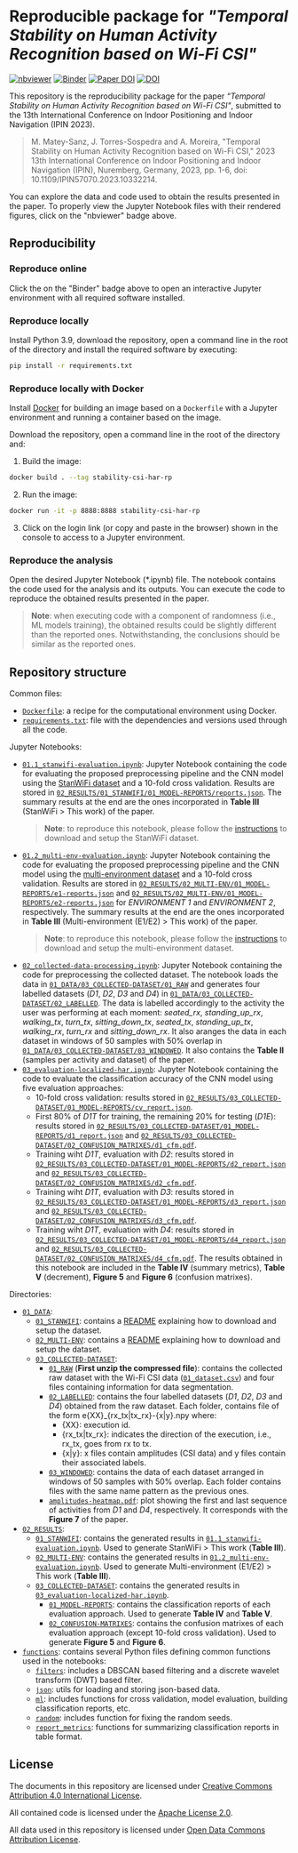 # Reproducible package for _"Temporal Stability on Human Activity Recognition based on Wi-Fi CSI"_

[![nbviewer](https://raw.githubusercontent.com/jupyter/design/master/logos/Badges/nbviewer_badge.svg)](https://nbviewer.org/github/GeoTecINIT/stability-csi-har/)
[![Binder](https://mybinder.org/badge_logo.svg)](https://mybinder.org/v2/zenodo/10.5281/zenodo.7991716/)
[![Paper DOI](https://img.shields.io/badge/Paper%20DOI-10.1109%2FIPIN57070.2023.10332214__28-yellow.svg)](https://doi.org/10.1109/IPIN57070.2023.10332214)
[![DOI](https://zenodo.org/badge/DOI/10.5281/zenodo.7991716.svg)](https://doi.org/10.5281/zenodo.7991716)


This repository is the reproducibility package for the paper _“Temporal Stability on Human Activity Recognition based on Wi-Fi CSI"_, submitted to the 13th International Conference on Indoor Positioning and Indoor Navigation (IPIN 2023).

> M. Matey-Sanz, J. Torres-Sospedra and A. Moreira, "Temporal Stability on Human Activity Recognition based on Wi-Fi CSI," 2023 13th International Conference on Indoor Positioning and Indoor Navigation (IPIN), Nuremberg, Germany, 2023, pp. 1-6, doi: 10.1109/IPIN57070.2023.10332214.

You can explore the data and code used to obtain the results presented in the paper. To properly view the Jupyter Notebook files with their rendered figures, click on the "nbviewer" badge above.

## Reproducibility 

### Reproduce online 

Click the on the "Binder" badge above to open an interactive Jupyter environment with all required software installed.

### Reproduce locally
Install Python 3.9, download the repository, open a command line in the root of the directory and install the required software by executing:

```bash
pip install -r requirements.txt
```

### Reproduce locally with Docker
Install [Docker](https://www.docker.com) for building an image based on a `Dockerfile` with a Jupyter environment and running a container based on the image.

Download the repository, open a command line in the root of the directory and:

1. Build the image:

```bash
docker build . --tag stability-csi-har-rp
```

2. Run the image:

```bash
docker run -it -p 8888:8888 stability-csi-har-rp
```

3. Click on the login link (or copy and paste in the browser) shown in the console to access to a Jupyter environment.

### Reproduce the analysis
Open the desired Jupyter Notebook (*.ipynb) file. The notebook contains the code used for the analysis and its outputs. You can execute the code to reproduce the obtained results presented in the paper.

> **Note**: when executing code with a component of randomness (i.e., ML models training), the obtained results could be slightly different than the reported ones. Notwithstanding, the conclusions should be similar as the reported ones.


## Repository structure

Common files:
- [`Dockerfile`](./Dockerfile): a recipe for the computational environment using Docker.
- [`requirements.txt`](./requirements.txt): file with the dependencies and versions used through all the code.


Jupyter Notebooks:

- [`01.1_stanwifi-evaluation.ipynb`](./01.1_stanwifi-evaluation.ipynb): Jupyter Notebook containing the code for evaluating the proposed preprocessing pipeline and the CNN model using the [StanWiFi dataset](https://github.com/ermongroup/Wifi_Activity_Recognition) and a 10-fold cross validation. Results are stored in [`02_RESULTS/01_STANWIFI/01_MODEL-REPORTS/reports.json`](./02_RESULTS/01_STANWIFI/01_MODEL-REPORTS/reportS.json). The summary results at the end are the ones incorporated in **Table III** (StanWiFi > This work) of the paper.
  > **Note**: to reproduce this notebook, please follow the [instructions](./01_DATA/01_STANWIFI/README.md) to download and setup the StanWiFi dataset.
- [`01.2_multi-env-evaluation.ipynb`](./01.2_multi-env-evaluation.ipynb): Jupyter Notebook containing the code for evaluating the proposed preprocessing pipeline and the CNN model using the [multi-environment dataset](https://doi.org/10.1016/J.DIB.2020.106534) and a 10-fold cross validation. Results are stored in [`02_RESULTS/02_MULTI-ENV/01_MODEL-REPORTS/e1-reports.json`](./02_RESULTS/02_MULTI-ENV/01_MODEL-REPORTS/e1-reports.json) and [`02_RESULTS/02_MULTI-ENV/01_MODEL-REPORTS/e2-reports.json`](./02_RESULTS/02_MULTI-ENV/01_MODEL-REPORTS/e2-reports.json) for _ENVIRONMENT 1_ and _ENVIRONMENT 2_, respectively. The summary results at the end are the ones incorporated in **Table III** (Multi-environment (E1/E2) > This work) of the paper.
  > **Note**: to reproduce this notebook, please follow the [instructions](./01_DATA/01_MULTI-ENV/README.md) to download and setup the multi-environment dataset.
- [`02_collected-data-processing.ipynb`](./02_collected-data-processing.ipynb): Jupyter Notebook containing the code for preprocessing the collected dataset. The notebook loads the data in [`01_DATA/03_COLLECTED-DATASET/01_RAW`](./01_DATA/03_COLLECTED-DATASET/01_RAW) and generates four labelled datasets (_D1_, _D2_, _D3_ and _D4_) in [`01_DATA/03_COLLECTED-DATASET/02_LABELLED`](./01_DATA/03_COLLECTED-DATASET/02_LABELLED). The data is labelled accordingly to the activity the user was performing at each moment: _seated_rx_, _standing_up_rx_, _walking_tx_, _turn_tx_, _sitting_down_tx_, _seated_tx_, _standing_up_tx_, _walking_rx_, _turn_rx_ and _sitting_down_rx_. It also aranges the data in each dataset in windows of 50 samples with 50% overlap in [`01_DATA/03_COLLECTED-DATASET/03_WINDOWED`](./01_DATA/03_COLLECTED-DATASET/03_WINDOWED). It also contains the **Table II** (samples per activity and dataset) of the paper.
- [`03_evaluation-localized-har.ipynb`](./03_evaluation-localized-har.ipynb): Jupyter Notebook containing the code to evaluate the classification accuracy of the CNN model using five evaluation approaches:
  - 10-fold cross validation: results stored in [`02_RESULTS/03_COLLECTED-DATASET/01_MODEL-REPORTS/cv_report.json`](./02_RESULTS/03_COLLECTED-DATASET/01_MODEL-REPORTS/cv_report.json).
  - First 80% of _D1T_ for training, the remaining 20% for testing (_D1E_): results stored in [`02_RESULTS/03_COLLECTED-DATASET/01_MODEL-REPORTS/d1_report.json`](./02_RESULTS/03_COLLECTED-DATASET/01_MODEL-REPORTS/d1_report.json) and [`02_RESULTS/03_COLLECTED-DATASET/02_CONFUSION_MATRIXES/d1_cfm.pdf`](./02_RESULTS/03_COLLECTED-DATASET/02_CONFUSION_MATRIXES/d1_cfm.pdf).
  - Training wiht _D1T_, evaluation with _D2_: results stored in [`02_RESULTS/03_COLLECTED-DATASET/01_MODEL-REPORTS/d2_report.json`](./02_RESULTS/03_COLLECTED-DATASET/01_MODEL-REPORTS/d2_report.json) and [`02_RESULTS/03_COLLECTED-DATASET/02_CONFUSION_MATRIXES/d2_cfm.pdf`](./02_RESULTS/03_COLLECTED-DATASET/02_CONFUSION_MATRIXES/d2_cfm.pdf).
  - Training wiht _D1T_, evaluation with _D3_: results stored in [`02_RESULTS/03_COLLECTED-DATASET/01_MODEL-REPORTS/d3_report.json`](./02_RESULTS/03_COLLECTED-DATASET/01_MODEL-REPORTS/d3_report.json) and [`02_RESULTS/03_COLLECTED-DATASET/02_CONFUSION_MATRIXES/d3_cfm.pdf`](./02_RESULTS/03_COLLECTED-DATASET/02_CONFUSION_MATRIXES/d3_cfm.pdf).
  - Training wiht _D1T_, evaluation with _D4_: results stored in [`02_RESULTS/03_COLLECTED-DATASET/01_MODEL-REPORTS/d4_report.json`](./02_RESULTS/03_COLLECTED-DATASET/01_MODEL-REPORTS/d4_report.json) and [`02_RESULTS/03_COLLECTED-DATASET/02_CONFUSION_MATRIXES/d4_cfm.pdf`](./02_RESULTS/03_COLLECTED-DATASET/02_CONFUSION_MATRIXES/d4_cfm.pdf).
  The results obtained in this notebook are included in the **Table IV** (summary metrics), **Table V** (decrement), **Figure 5** and **Figure 6** (confusion matrixes).


Directories:

- [`01_DATA`](./01_DATA): 
  - [`01_STANWIFI`](./01_DATA/01_STANWIFI): contains a [README](./01_DATA/01_STANWIFI/README.md) explaining how to download and setup the dataset.
  - [`02_MULTI-ENV`](./01_DATA/02_MULTI-ENV): contains a [README](./01_DATA/02_MULTI-ENV/README.md) explaining how to download and setup the dataset.
  - [`03_COLLECTED-DATASET`](./01_DATA/03_COLLECTED-DATASET):
    - [`01_RAW`](./01_DATA/03_COLLECTED-DATASET/01_RAW) (**First unzip the compressed file**): contains the collected raw dataset with the Wi-Fi CSI data ([`01_dataset.csv`](./01_DATA/03_COLLECTED-DATASET/01_RAW/01_dataset.csv)) and four files containing information for data segmentation. 
    - [`02_LABELLED`](./01_DATA/03_COLLECTED-DATASET/02_LABELLED): contains the four labelled datasets (_D1_, _D2_, _D3_ and _D4_) obtained from the raw dataset. Each folder, contains file of the form e{XX}_{rx_tx|tx_rx}-{x|y}.npy where:
      - {XX}: execution id.
      - {rx_tx|tx_rx}: indicates the direction of the execution, i.e., rx_tx, goes from rx to tx.
      - {x|y}: x files contain amplitudes (CSI data) and y files contain their associated labels.
    - [`03_WINDOWED`](./01_DATA/03_COLLECTED-DATASET/03_WINDOWED): contains the data of each dataset arranged in windows of 50 samples with 50% overlap. Each folder contains files with the same name pattern as the previous ones.
    - [`amplitudes-heatmap.pdf`](./01_DATA/03_COLLECTED-DATASET/amplitudes-heatmap.pdf): plot showing the first and last sequence of activities from _D1_ and _D4_, respectively. It corresponds with the **Figure 7** of the paper.
- [`02_RESULTS`](./02_RESULTS): 
  - [`01_STANWIFI`](./02_RESULTS/01_STANWIFI): contains the generated results in [`01.1_stanwifi-evaluation.ipynb`](./01.1_stanwifi-evaluation.ipynb). Used to generate StanWiFi > This work (**Table III**). 
  - [`02_MULTI-ENV`](./02_RESULTS/02_MULTI-ENV): contains the generated results in [`01.2_multi-env-evaluation.ipynb`](./01.2_multi-env-evaluation.ipynb). Used to generate Multi-environment (E1/E2) > This work (**Table III**). 
  - [`03_COLLECTED-DATASET`](./02_RESULTS/03_COLLECTED-DATASET): contains the generated results in [`03_evaluation-localized-har.ipynb`](./03_evaluation-localized-har.ipynb).
    - [`01_MODEL-REPORTS`](./02_RESULTS/03_COLLECTED-DATASET/01_MODEL-REPORTS): contains the classification reports of each evaluation approach. Used to generate **Table IV** and **Table V**.
    - [`02_CONFUSION-MATRIXES`](./02_RESULTS/03_COLLECTED-DATASET/02_CONFUSION-MATRIXES): contains the confusion matrixes of each evaluation approach (except 10-fold cross validation). Used to generate **Figure 5** and **Figure 6**.
- [`functions`](./functions): contains several Python files defining common functions used in the notebooks:
  - [`filters`](./functions/filters): includes a DBSCAN based filtering and a discrete wavelet transform (DWT) based filter.
  - [`json`](./functions/json): utils for loading and storing json-based data.
  - [`ml`](./functions/ml): includes functions for cross validation, model evaluation, building classification reports, etc.
  - [`random`](./functions/random): includes function for fixing the random seeds.
  - [`report_metrics`](./functions/report_metrics): functions for summarizing classification reports in table format.


## License 
The documents in this repository are licensed under [Creative Commons Attribution 4.0 International License](https://creativecommons.org/licenses/by/4.0/).

All contained code is licensed under the [Apache License 2.0](./LICENSE).

All data used in this repository is licensed under [Open Data Commons Attribution License](http://opendatacommons.org/licenses/by/1.0/).
